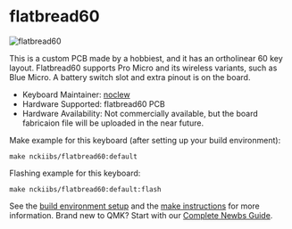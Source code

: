 # flatbread60

![flatbread60](https://i.imgur.com/kIPP0JK.jpg)

This is a custom PCB made by a hobbiest, and it has an ortholinear 60 key layout. Flatbread60 supports Pro Micro and its wireless variants, such as Blue Micro. A battery switch slot and extra pinout is on the board.  

* Keyboard Maintainer: [noclew](https://github.com/noclew)
* Hardware Supported: flatbread60 PCB
* Hardware Availability: Not commercially available, but the board fabricaion file will be uploaded in the near future.

Make example for this keyboard (after setting up your build environment):

    make nckiibs/flatbread60:default

Flashing example for this keyboard:
    
    make nckiibs/flatbread60:default:flash

See the [build environment setup](https://docs.qmk.fm/#/getting_started_build_tools) and the [make instructions](https://docs.qmk.fm/#/getting_started_make_guide) for more information. Brand new to QMK? Start with our [Complete Newbs Guide](https://docs.qmk.fm/#/newbs).
